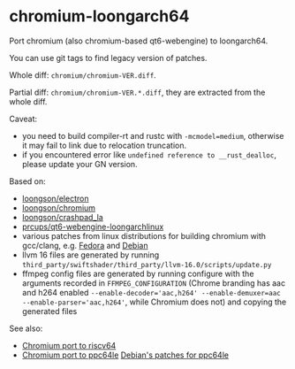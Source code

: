 # chromium-loongarch64

Port chromium (also chromium-based qt6-webengine) to loongarch64.

You can use git tags to find legacy version of patches.

Whole diff: `chromium/chromium-VER.diff`.

Partial diff: `chromium/chromium-VER.*.diff`, they are extracted from the whole diff.

Caveat:

- you need to build compiler-rt and rustc with `-mcmodel=medium`, otherwise it may fail to link due to relocation truncation.
- if you encountered error like `undefined reference to __rust_dealloc`, please update your GN version.

Based on:

- [loongson/electron](https://github.com/loongson/electron/)
- [loongson/chromium](https://github.com/loongson/chromium/)
- [loongson/crashpad_la](https://github.com/loongson/crashpad_la)
- [prcups/qt6-webengine-loongarchlinux](https://github.com/prcups/qt6-webengine-loongarchlinux/)
- various patches from linux distributions for building chromium with gcc/clang, e.g. [Fedora](https://src.fedoraproject.org/rpms/chromium/tree/rawhide) and [Debian](https://salsa.debian.org/chromium-team/chromium/-/tree/master/debian/patches?ref_type=heads)
- llvm 16 files are generated by running `third_party/swiftshader/third_party/llvm-16.0/scripts/update.py`
- ffmpeg config files are generated by running configure with the arguments recorded in `FFMPEG_CONFIGURATION` (Chrome branding has aac and h264 enabled `--enable-decoder='aac,h264' --enable-demuxer=aac --enable-parser='aac,h264'`, while Chromium does not) and copying the generated files

See also:

- [Chromium port to riscv64](https://github.com/felixonmars/archriscv-packages/tree/master/chromium)
- [Chromium port to ppc64le](https://gitlab.com/chromium-ppc64le/chromium-ppc64le) [Debian's patches for ppc64le](https://salsa.debian.org/chromium-team/chromium/-/tree/master/debian/patches/ppc64le?ref_type=heads)
